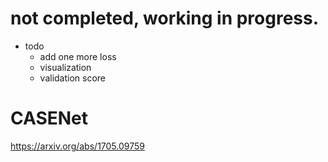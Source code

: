 # not completed, working in progress.
- todo
	- add one more loss
	- visualization
	- validation score

# CASENet  
https://arxiv.org/abs/1705.09759